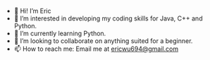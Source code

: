 - 👋 Hi! I’m Eric
- 👀 I’m interested in developing my coding skills for Java, C++ and Python.
- 🌱 I’m currently learning Python.
- 💞️ I’m looking to collaborate on anything suited for a beginner.
- 📫 How to reach me: Email me at ericwu694@gmail.com

<!---
Ewu694/Ewu694 is a ✨ special ✨ repository because its `README.md` (this file) appears on your GitHub profile.
You can click the Preview link to take a look at your changes.
--->
